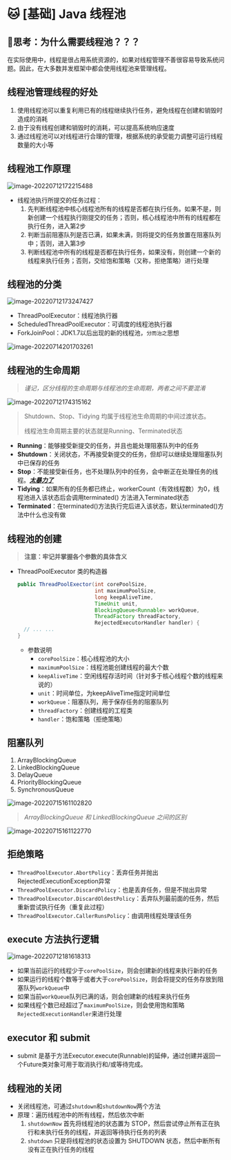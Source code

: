 # 🐱 [基础] Java 线程池

## 🤔思考：为什么需要线程池？？？

​		在实际使用中，线程是很占用系统资源的，如果对线程管理不善很容易导致系统问题。因此，在大多数并发框架中都会使用线程池来管理线程。

## 线程池管理线程的好处

1. 使用线程池可以重复利用已有的线程继续执行任务，避免线程在创建和销毁时造成的消耗
2. 由于没有线程创建和销毁时的消耗，可以提高系统响应速度
3. 通过线程池可以对线程进行合理的管理，根据系统的承受能力调整可运行线程数量的大小等

## 线程池工作原理

![image-20220712172215488](images/image-20220712172215488.png)

- 线程池执行所提交的任务过程：
  1. 先判断线程池中核心线程池所有的线程是否都在执行任务。如果不是，则新创建一个线程执行刚提交的任务；否则，核心线程池中所有的线程都在执行任务，进入第2步
  2. 判断当前阻塞队列是否已满，如果未满，则将提交的任务放置在阻塞队列中；否则，进入第3步
  3. 判断线程池中所有的线程是否都在执行任务，如果没有，则创建一个新的线程来执行任务；否则，交给饱和策略（又称，拒绝策略）进行处理

## 线程池的分类

![image-20220712173247427](images/image-20220712173247427.png)

- ThreadPoolExecutor：线程池执行器
- ScheduledThreadPoolExecutor：可调度的线程池执行器
- ForkJoinPool：JDK1.7以后出现的新的线程池，`分而治之`思想

![image-20220714201703261](images/image-20220714201703261.png)

##  线程池的生命周期

> *谨记，区分线程的生命周期与线程池的生命周期，两者之间不要混淆*

![image-20220712174315162](images/image-20220712174315162.png)

> Shutdown、Stop、Tidying 均属于线程池生命周期的中间过渡状态。
>
> 线程池生命周期主要的状态就是Running、Terminated状态

- **Running**：能够接受新提交的任务，并且也能处理阻塞队列中的任务
- **Shutdown**：关闭状态，不再接受新提交的任务，但却可以继续处理阻塞队列中已保存的任务
- **Stop**：不能接受新任务，也不处理队列中的任务，会中断正在处理任务的线程。***<u>太暴力了</u>***
- **Tidying**：如果所有的任务都已终止，workerCount（有效线程数）为0，线程池进入该状态后会调用terminated() 方法进入Terminated状态
- **Terminated**：在terminated()方法执行完后进入该状态，默认terminated()方法中什么也没有做

## 线程池的创建

> **注意：牢记并掌握各个参数的具体含义**

- ThreadPoolExecutor 类的构造器

  ```java
  public ThreadPoolExector(int corePoolSize,
                           int maximumPoolSize,
                           long keepAliveTime,
                           TimeUnit unit,
                           BlockingQueue<Runnable> workQueue,
                           ThreadFactory threadFactory,
                           RejectedExecutorHandler handler) {
    // ... ...
  }
  ```

  - 参数说明
    - `corePoolSize`：核心线程池的大小
    - `maximumPoolSize`：线程池能创建线程的最大个数
    - `keepAliveTime`：空闲线程存活时间（针对多于核心线程个数的线程来说的）
    - `unit`：时间单位，为keepAliveTime指定时间单位
    - `workQueue`：阻塞队列，用于保存任务的阻塞队列
    - `threadFactory`：创建线程的工程类
    - `handler`：饱和策略（拒绝策略）

## 阻塞队列

1. ArrayBlockingQueue
2. LinkedBlockingQueue
3. DelayQueue
4. PriorityBlockingQueue
5. SynchronousQueue

![image-20220715161102820](images/image-20220715161102820.png)

> *ArrayBlockingQueue 和 LinkedBlockingQueue 之间的区别*

![image-20220715161122770](images/image-20220715161122770.png)

## 拒绝策略

- `ThreadPoolExecutor.AbortPolicy`：丢弃任务并抛出 RejectedExecutionException异常
- `ThreadPoolExecutor.DiscardPolicy`：也是丢弃任务，但是不抛出异常
- `ThreadPoolExecutor.DiscardOldestPolicy`：丢弃队列最前面的任务，然后重新尝试执行任务（重复此过程）
- `ThreadPoolExecutor.CallerRunsPolicy`：由调用线程处理该任务

## execute 方法执行逻辑

![image-20220712181618313](images/image-20220712181618313.png)

- 如果当前运行的线程少于`corePoolSize`，则会创建新的线程来执行新的任务
- 如果运行的线程个数等于或者大于`corePoolSize`，则会将提交的任务存放到阻塞队列`workQueue`中
- 如果当前`workQueue`队列已满的话，则会创建新的线程来执行任务
- 如果线程个数已经超过了`maximumPoolSize`，则会使用饱和策略`RejectedExecutionHandler`来进行处理

## executor 和 submit

- submit 是基于方法Executor.execute(Runnable)的延伸，通过创建并返回一个Future类对象可用于取消执行和/或等待完成。

## 线程池的关闭

- 关闭线程池，可通过`shutdown`和`shutdownNow`两个方法
- 原理：遍历线程池中的所有线程，然后依次中断
  1. `shutdownNow` 首先将线程池的状态置为 STOP，然后尝试停止所有正在执行和未执行任务的线程，并返回等待执行任务的列表
  2. `shutdown` 只是将线程池的状态设置为 SHUTDOWN 状态，然后中断所有没有正在执行任务的线程
